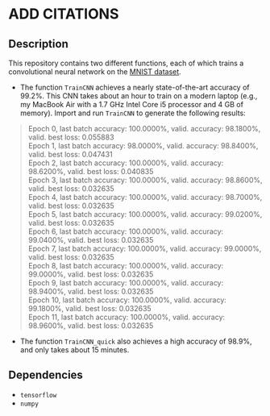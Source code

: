 # ADD CITATIONS



Description
-----------

This repository contains two different functions, each of which trains a convolutional neural network on the [MNIST dataset](http://yann.lecun.com/exdb/mnist/).

* The function `TrainCNN` achieves a nearly state-of-the-art accuracy of 99.2%.  This CNN takes about an hour to train on a modern laptop (e.g., my MacBook Air with a 1.7 GHz Intel Core i5 processor and 4 GB of memory).  Import and run `TrainCNN` to generate the following results:

> Epoch 0, last batch accuracy: 100.0000%, valid. accuracy: 98.1800%, valid. best loss: 0.055883  
> Epoch 1, last batch accuracy: 98.0000%, valid. accuracy: 98.8400%, valid. best loss: 0.047431  
> Epoch 2, last batch accuracy: 100.0000%, valid. accuracy: 98.6200%, valid. best loss: 0.040835  
> Epoch 3, last batch accuracy: 100.0000%, valid. accuracy: 98.8600%, valid. best loss: 0.032635  
> Epoch 4, last batch accuracy: 100.0000%, valid. accuracy: 98.7000%, valid. best loss: 0.032635  
> Epoch 5, last batch accuracy: 100.0000%, valid. accuracy: 99.0200%, valid. best loss: 0.032635  
> Epoch 6, last batch accuracy: 100.0000%, valid. accuracy: 99.0400%, valid. best loss: 0.032635  
> Epoch 7, last batch accuracy: 100.0000%, valid. accuracy: 99.0000%, valid. best loss: 0.032635  
> Epoch 8, last batch accuracy: 100.0000%, valid. accuracy: 99.0000%, valid. best loss: 0.032635  
> Epoch 9, last batch accuracy: 100.0000%, valid. accuracy: 98.9400%, valid. best loss: 0.032635  
> Epoch 10, last batch accuracy: 100.0000%, valid. accuracy: 99.1800%, valid. best loss: 0.032635  
> Epoch 11, last batch accuracy: 100.0000%, valid. accuracy: 98.9600%, valid. best loss: 0.032635  

* The function `TrainCNN_quick` also achieves a high accuracy of 98.9%, and only takes about 15 minutes. 




Dependencies
------------

* `tensorflow`
* `numpy`

